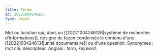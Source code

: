```yaml
---
title: Terme
id: 20221004246127
type: objet
---
```


Mot ou locution qui, dans un [[20221004246126|système de recherche d'informations]], désigne de façon condensée le contenu d'une [[20221004246131|unité documentaire]] ou d'une question. Synonymes : mot clé, descripteur. Anglais : *term*, *keyword*.